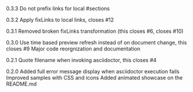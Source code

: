 0.3.3
    Do not prefix links for local #sections

0.3.2
    Apply fixLinks to local links, closes #12

0.3.1
    Removed broken fixLinks transformation (this closes #6, closes #10)

0.3.0
    Use time based preview refresh instead of on document change, this closes #9
    Major code reorgnization and documentation

0.2.1
    Quote filename when invoking asciidoctor, this closes #4

0.2.0
    Added full error message display when asciidoctor execution fails
    Improved samples with CSS and icons
    Added animated showcase on the README.md